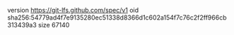 version https://git-lfs.github.com/spec/v1
oid sha256:54779ad4f7e9135280ec51338d8366d1c602a154f7c76c2f2ff966cb313439a3
size 67140
